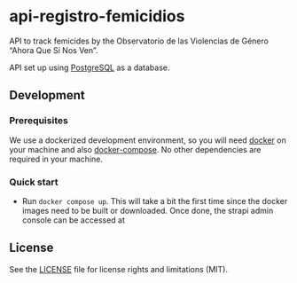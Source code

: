 # api-registro-femicidios
API to track femicides by the Observatorio de las Violencias de Género “Ahora Que Sí Nos Ven”.

API set up using [PostgreSQL](https://www.postgresql.org/) as a database.

## Development

### Prerequisites

We use a dockerized development environment, so you will need [docker](https://www.docker.com/) on your machine and also [docker-compose](https://docs.docker.com/compose/install/). No other dependencies are required in your machine.

### Quick start

* Run `docker compose up`. This will take a bit the first time since the docker images need to be built or downloaded. Once done, the strapi admin console can be accessed at  

## License

See the [LICENSE](./LICENSE) file for license rights and limitations (MIT).
